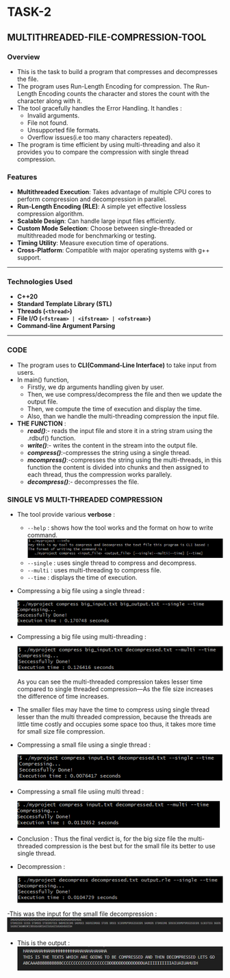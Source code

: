 # TASK-2
## MULTITHREADED-FILE-COMPRESSION-TOOL

### Overview

- This is the task to build a program that compresses and decompresses the file.
- The program uses Run-Length Encoding for compression. The Run-Length Encoding counts the character and stores the count with the character along with it.
- The tool gracefully handles the Error Handling. It handles : 
    - Invalid arguments.
    - File not found.
    - Unsupported file formats.
    - Overflow issues(i.e too many characters repeated).
- The program is time efficient by using multi-threading and also it provides you to compare the compression with single thread compression.

### Features

- **Multithreaded Execution**: Takes advantage of multiple CPU cores to perform compression and decompression in parallel.
- **Run-Length Encoding (RLE)**: A simple yet effective lossless compression algorithm.
- **Scalable Design**: Can handle large input files efficiently.
- **Custom Mode Selection**: Choose between single-threaded or multithreaded mode for benchmarking or testing.
- **Timing Utility**: Measure execution time of operations.
- **Cross-Platform**: Compatible with major operating systems with g++ support.

---

### Technologies Used

- **C++20**
- **Standard Template Library (STL)**
- **Threads (`<thread>`)**
- **File I/O (`<fstream> | <ifstream> | <ofstream>`)**
- **Command-line Argument Parsing**

---

### CODE

- The program uses to **CLI(Command-Line Interface)** to take input from users.
- In main() function,
    - Firstly, we dp arguments handling given by user.
    - Then, we use compress/decompress the file and then we update the output file.
    - Then, we compute the time of execution and display the time.
    - Also, than we handle the multi-threading compression the input file.
- **THE FUNCTION** :
    - ***read()***:- reads the input file and store it in a string stram using the .rdbuf() function.
    - ***write()***:- writes the content in the stream into the output file.
    - ***compress()***:-compresses the string using a single thread.
    - ***mcompress()***:-compresses the string using the multi-threads, in this function the content is divided into chunks and then assigned to each thread, thus the compression works parallely.
    - ***decompress()***:- decompresses the file.

### SINGLE VS MULTI-THREADED COMPRESSION
 
- The tool provide various **verbose** :
    - `--help` : shows how the tool works and the format on how to write command.
        ![output-1](image.png)
    - `--single` : uses single thread to compress and decompress.
    - `--multi` : uses multi-threading to compress file.
    - `--time` : displays the time of execution.

- Compressing a big file using a single thread :

    ![big_file_single_thread](image-1.png)

- Compressing a big file using multi-threading : 

    ![big_file_multi_thread](image-2.png)

    As you can see the multi-threaded compression takes lesser time compared to single threaded compression—As the file size increases the difference of time increases.

- The smaller files may have the time to compress using single thread lesser than the multi threaded compression, because the threads are little time costly and occupies some space too thus, it takes more time for small size file compression.

- Compressing a small file using a single thread : 

    ![small_file_single_thread](image-3.png)

- Compressing a small file usiing multi thread : 

    ![small_file_multi_thread](image-4.png)

- Conclusion : Thus the final verdict is, for the big size file the multi-threaded compression is the best but for the small file its better to use single thread.

- Decompression :

    ![decompression](image-5.png)

-This was the input for the small file decompression :
    ![input](image-6.png)

- This is the output :
    ![output](image-7.png)
